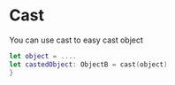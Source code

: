 # Cast

You can use cast to easy cast object 
```Swift
let object = ....
let castedObject: ObjectB = cast(object)
}
````
